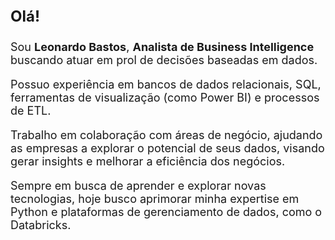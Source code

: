 <p style="font-size:24px; font-weight:bold;">Olá!</p>

<p style="font-size:18px;">Sou <strong>Leonardo Bastos</strong>, <strong>Analista de Business Intelligence</strong> buscando atuar em prol de decisões baseadas em dados.</p>
<p style="font-size:18px;">Possuo experiência em bancos de dados relacionais, SQL, ferramentas de visualização (como Power BI) e processos de ETL.</p>
<p style="font-size:18px;">Trabalho em colaboração com áreas de negócio, ajudando as empresas a explorar o potencial de seus dados, visando gerar insights e melhorar a eficiência dos negócios.</p>
<p style="font-size:18px;">Sempre em busca de aprender e explorar novas tecnologias, hoje busco aprimorar minha expertise em Python e plataformas de gerenciamento de dados, como o Databricks.</p>
